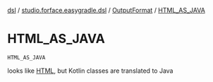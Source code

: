 [dsl](../../index.md) / [studio.forface.easygradle.dsl](../index.md) / [OutputFormat](index.md) / [HTML_AS_JAVA](./-h-t-m-l_-a-s_-j-a-v-a.md)

# HTML_AS_JAVA

`HTML_AS_JAVA`

looks like [HTML](-h-t-m-l.md), but Kotlin classes are translated to Java

